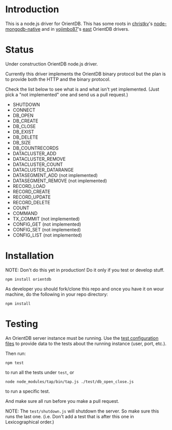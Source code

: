 Introduction
========

This is a node.js driver for OrientDB. This has some roots in [christkv](https://github.com/christkv)'s [node-mongodb-native](https://github.com/christkv/node-mongodb-native) and in [yojimbo87](https://github.com/yojimbo87)'s [east](https://github.com/yojimbo87/east) OrientDB drivers.

Status
========

Under construction OrientDB node.js driver.

Currently this driver implements the OrientDB binary protocol but the plan is to provide both the HTTP and the binary protocol.

Check the list below to see what is and what isn't yet implemented. (Just pick a "not implemented" one and send us a pull request.)

* SHUTDOWN
* CONNECT
* DB_OPEN
* DB_CREATE
* DB_CLOSE
* DB_EXIST
* DB_DELETE
* DB_SIZE
* DB_COUNTRECORDS
* DATACLUSTER_ADD
* DATACLUSTER_REMOVE
* DATACLUSTER_COUNT
* DATACLUSTER_DATARANGE
* DATASEGMENT_ADD (not implemented)
* DATASEGMENT_REMOVE (not implemented)
* RECORD_LOAD
* RECORD_CREATE
* RECORD_UPDATE
* RECORD_DELETE
* COUNT
* COMMAND
* TX_COMMIT (not implemented)
* CONFIG_GET (not implemented)
* CONFIG_SET (not implemented)
* CONFIG_LIST (not implemented)

Installation
========

NOTE: Don't do this yet in production! Do it only if you test or develop stuff.

```
npm install orientdb
```

As developer you should fork/clone this repo and once you have it on wour machine, do the following in your repo directory:

```
npm install
```

Testing
========

An OrientDB server instance must be running. Use the [test configuration files](https://github.com/gabipetrovay/node-orientdb/tree/master/config/test) to provide data to the tests about the running instance (user, port, etc.).

Then run:

`npm test`

to run all the tests under `test`, or

`node node_modules/tap/bin/tap.js ./test/db_open_close.js`

to run a specific test.

And make sure all run before you make a pull request.

NOTE: The `test/shutdown.js` will shutdown the server. So make sure this runs the last one. (i.e. Don't add a test that is after this one in Lexicographical order.)
